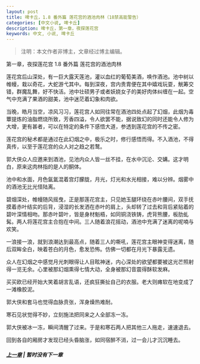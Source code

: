 ```yaml
---
layout: post
title: 啤卡丘，1.8 番外篇 莲花宫的酒池肉林（18禁高能警告）
categories: [中文小说, 啤卡丘]
description: 啤卡丘，第一章，夜探莲花宫
keywords: 中文, 小说, 啤卡丘
---
```


> 注明：本文作者非博主，文章经过博主编辑。

第一章，夜探莲花宫 1.8 番外篇 莲花宫的酒池肉林

莲花宫后山深处，有一巨大露天莲池，灌以血红的葡萄美酒，唤作酒池。池中树以帷幔，栽以奇花，大蛇游弋其中。每到深夜，宫内贵胄便在其中嬉戏玩耍，觥筹交错，群魔乱舞，好不快活。池中壮硕男子或者妖娆女子的美好肉体纠缠在一起。空气中充满了果酒的甜美，池中迷茫着幻象和肉欲。

当晚，皓月当空，凉风习习，莲花宫人如同往常在酒池四处点起了幻烟，此烟为毒蕈提炼的油脂燃烧所致，芳香四溢，令人欲罢不能，据说致幻的同时还能令人修为大增，更有甚者，可以在特定的条件下感悟大道，参透到莲花宫的不传之密。

莲花宫的秘术都是通过在此幻烟之中，极乐之时，修行感悟而得。不入酒池，不得真传，以至于莲花宫的众人对之趋之若鹜。

郭大侠众人应邀来到酒池，见池内众人皆一丝不挂，在水中沉沦、交媾。这才明白，原来这肉林指的是人的酮体。

池中和水面，月色氤氲混着宫灯朦胧，月光，灯光和水光相接，难以分辨。烟雾中的酒池无比光怪陆离。

碧烟深处，帷幔随风摇曳，正是那莲花宫主，只见她玉腿环绕在赤叶腰间，双手抚摸着赤叶结实的后背，浸湿的长发洒在赤叶的肩上，头却转了过去和背后紧贴着的碧叶深情相吻。那赤叶碧叶，皆是身材魁梧，如同铜浇铁铸，虎背熊腰，板肋虬髯。两人将莲花宫主合抱在中间。三人随着浪花摇动，酒池中充满了迷离的呢喃与欢笑。

一浪接一浪，就到浪潮达到最高点，随着三人的嘶吼，莲花宫主眼神变得迷离，随后双眸全白，映着苍白的月色，愈发恐怖。仿佛一切都在月光下暴露无遗。

众人在幻烟之中感觉月光刺眼得让人目眩神迷，内心深处的欲望都要被这光芒照射得一览无余。心里被那幻烟熏得七情大动，全身被那幻音震得酥软发麻。

买买欧已经开始大笑着胡言乱语，还疯狂撕扯自己的衣服。老大则瘫软在地变成了一滩橡胶泥。

郭大侠和套马也觉得血脉贲张，浑身燥热难耐。

寒石见状觉得不妙，立刻施法把同来之人全部冻一冻。

郭大侠被冰一冻，瞬间清醒了过来。于是和寒石两人把其他三人拖走，速速退去。

回到各自的厢房才发现已经头昏脑涨，如同宿醉不消，过一会儿才沉沉睡去。

##### [上一章](/2020/03/22/Pikaqiu-1-7/) | 暂时没有下一章